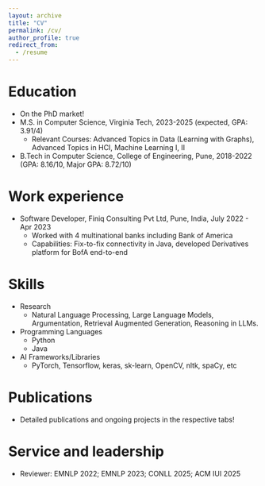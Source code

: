 ```yaml
---
layout: archive
title: "CV"
permalink: /cv/
author_profile: true
redirect_from:
  - /resume
---
```


Education
======
* On the PhD market! 
* M.S. in Computer Science, Virginia Tech, 2023-2025 (expected, GPA: 3.91/4)
  * Relevant Courses: Advanced Topics in Data (Learning with Graphs), Advanced Topics in HCI, Machine Learning I, II
* B.Tech in Computer Science, College of Engineering, Pune, 2018-2022 (GPA: 8.16/10, Major GPA: 8.72/10)


Work experience
======
* Software Developer, Finiq Consulting Pvt Ltd, Pune, India, July 2022 - Apr 2023
  * Worked with 4 multinational banks including Bank of America 
  * Capabilities: Fix-to-fix connectivity in Java, developed Derivatives platform for BofA end-to-end 


Skills
======
* Research
  * Natural Language Processing, Large Language Models, Argumentation, Retrieval Augmented Generation, Reasoning in LLMs. 
* Programming Languages
  * Python
  * Java
* AI Frameworks/Libraries
  * PyTorch, Tensorflow, keras, sk-learn, OpenCV, nltk, spaCy, etc


Publications
======
* Detailed publications and ongoing projects in the respective tabs! 
  

Service and leadership
======
* Reviewer: EMNLP 2022; EMNLP 2023; CONLL 2025; ACM IUI 2025